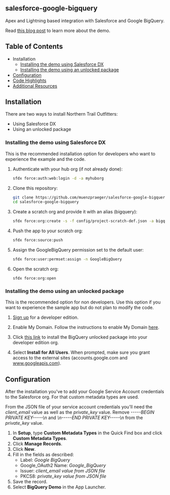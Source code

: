 ## salesforce-google-bigquery

Apex and Lightning based integration with Salesforce and Google BigQuery.

Read [this blog post](https://developer.salesforce.com/blogs/2018/08/integrate-google-bigquery-with-salesforce.html) to learn more about the demo.

## Table of Contents

-   Installation
    -   [Installing the demo using Salesforce DX](#installing-the-demo-using-salesforce-dx)
    -   [Installing the demo using an unlocked package](#installing-the-demo-using-an-unlocked-package)
-   [Configuration](#configuration)
-   [Code Highlights](#code-highlights)
-   [Additional Resources](#additional-resources)

## Installation

There are two ways to install Northern Trail Outfitters:

-   Using Salesforce DX
-   Using an unlocked package

### Installing the demo using Salesforce DX

This is the recommended installation option for developers who want to experience the example and the code.

1.  Authenticate with your hub org (if not already done):

    ```zsh
    sfdx force:auth:web:login -d -a myhuborg
    ```

1.  Clone this repository:

    ```zsh
    git clone https://github.com/muenzpraeger/salesforce-google-bigquery
    cd salesforce-google-bigquery
    ```

1.  Create a scratch org and provide it with an alias (bigquery):

    ```zsh
    sfdx force:org:create -s -f config/project-scratch-def.json -a bigquery
    ```

1.  Push the app to your scratch org:

    ```zsh
    sfdx force:source:push
    ```

1.  Assign the GoogleBigQuery permission set to the default user:

    ```zsh
    sfdx force:user:permset:assign -n GoogleBigQuery
    ```

1.  Open the scratch org:

    ```
    sfdx force:org:open
    ```

### Installing the demo using an unlocked package

This is the recommended option for non developers. Use this option if you want to experience the sample app but do not plan to modify the code.

1.  [Sign up](https://developer.salesforce.com/signup) for a developer edition.

1.  Enable My Domain. Follow the instructions to enable My Domain [here](https://trailhead.salesforce.com/projects/quickstart-lightning-components/steps/quickstart-lightning-components1).

1.  Click [this link](https://login.salesforce.com/packaging/installPackage.apexp?p0=04t1I0000036sRFQAY) to install the BigQuery unlocked package into your developer edition org.

1.  Select **Install for All Users**. When prompted, make sure you grant access to the external sites (accounts.google.com and www.googleapis.com).

## Configuration

After the installation you've to add your Google Service Account credentials to the Salesforce org. For that custom metadata types are used.

From the JSON file of your service account credentials you'll need the *client_email* value as well as the *private_key* value. Remove *-----BEGIN PRIVATE KEY-----\n* and *\n-----END PRIVATE KEY-----\n* from the *private_key* value.

1. In **Setup**, type **Custom Metadata Types** in the Quick Find box and click **Custom Metadata Types**.
1. Click **Manage Records**.
1. Click **New**.
1. Fill in the fields as described:
    - Label: *Google BigQuery*
    - Google_OAuth2 Name: *Google_BigQuery*
    - Issuer: *client_email value from JSON file*
    - PKCS8: *private_key value from JSON file*
1. Save the record.
1. Select **BigQuery Demo** in the App Launcher.

